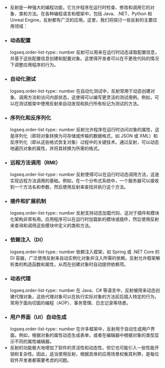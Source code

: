 - 反射是一种强大的编程功能，它允许程序在运行时检查、修改和调用它的对象、类和方法。在各种编程语言和框架中，包括 Java、.NET、Python 和 Unreal Engine，反射都有广泛的应用。这里，我们将探讨一些反射的主要应用领域：
- ### 动态配置 
  logseq.order-list-type:: number
  反射可以用来在运行时动态读取配置信息，并基于这些配置信息创建和配置对象。这使得开发者可以在不更改代码的情况下调整应用程序的行为。
- ### 自动化测试 
  logseq.order-list-type:: number
  在自动化测试中，反射常用于动态创建对象、调用方法和访问内部状态，这使得可以编写更灵活的测试用例。例如，可以在测试框架中使用反射来自动发现和执行所有标记为测试的方法。
- ### 序列化和反序列化 
  logseq.order-list-type:: number
  反射允许程序在运行时访问对象的属性，这是序列化（即将对象转换为可存储或传输的数据格式，如 JSON 或 XML）和反序列化（即从这些格式恢复对象）过程中的关键技术。通过反射，可以动态地遍历对象的属性，并将其转换为所需的格式。
- ### 远程方法调用（RMI） 
  logseq.order-list-type:: number
  反射使得可以在运行时动态调用方法，这是实现远程方法调用的基础。例如，在一个分布式系统中，一个服务器可以接收到一个方法名和参数，然后使用反射来查找并执行这个方法。
- ### 插件和扩展机制 
  logseq.order-list-type:: number
  反射支持动态加载代码，这对于插件和模块化架构非常有用。应用程序可以在运行时加载新的模块或插件，然后使用反射来查询和调用这些模块中定义的类和方法。
- ### 依赖注入（DI） 
  logseq.order-list-type:: number
  依赖注入框架，如 Spring 或 .NET Core 的 DI 容器，广泛使用反射来自动实例化对象并注入所需的依赖。反射允许框架解析类的构造函数和属性，从而在创建对象时自动提供依赖项。
- ### 动态代理 
  logseq.order-list-type:: number
  在 Java、C# 等语言中，反射被用来动态创建代理对象，这些代理对象可以在执行实际对象的方法前后插入特定的行为，常用于面向切面的编程（AOP）、事务管理、日志记录等场景。
- ### 用户界面（UI）自动生成 
  logseq.order-list-type:: number
  在许多框架中，反射用于自动生成用户界面。例如，根据对象的属性动态生成表单，或者在编辑器中根据对象的类型显示不同的属性编辑器。
- 反射的功能极大地增加了软件的灵活性和动态性，但它也可能引入一些性能开销和复杂性。因此，适当使用反射，根据具体的应用场景权衡其利弊，是每位软件开发者都需要考虑的问题。